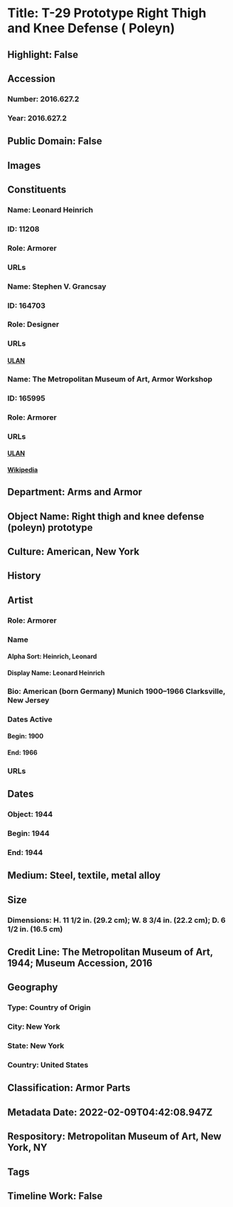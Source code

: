 # Title: T-29 Prototype Right Thigh and Knee Defense ( Poleyn)
## Highlight: False
## Accession
### Number: 2016.627.2
### Year: 2016.627.2
## Public Domain: False
## Images
## Constituents
### Name: Leonard Heinrich
### ID: 11208
### Role: Armorer
### URLs
### Name: Stephen V. Grancsay
### ID: 164703
### Role: Designer
### URLs
#### [ULAN](http://vocab.getty.edu/page/ulan/500524417)
### Name: The Metropolitan Museum of Art, Armor Workshop
### ID: 165995
### Role: Armorer
### URLs
#### [ULAN](http://vocab.getty.edu/page/ulan/500125157)
#### [Wikipedia](https://www.wikidata.org/wiki/Q160236)
## Department: Arms and Armor
## Object Name: Right thigh and knee defense (poleyn) prototype
## Culture: American, New York
## History
## Artist
### Role: Armorer
### Name
#### Alpha Sort: Heinrich, Leonard
#### Display Name: Leonard Heinrich
### Bio: American (born Germany) Munich 1900–1966 Clarksville, New Jersey
### Dates Active
#### Begin: 1900
#### End: 1966
### URLs
## Dates
### Object: 1944
### Begin: 1944
### End: 1944
## Medium: Steel, textile, metal alloy
## Size
### Dimensions: H. 11 1/2 in. (29.2 cm); W. 8 3/4 in. (22.2 cm); D. 6 1/2 in. (16.5 cm)
## Credit Line: The Metropolitan Museum of Art, 1944; Museum Accession, 2016
## Geography
### Type: Country of Origin
### City: New York
### State: New York
### Country: United States
## Classification: Armor Parts
## Metadata Date: 2022-02-09T04:42:08.947Z
## Respository: Metropolitan Museum of Art, New York, NY
## Tags
## Timeline Work: False